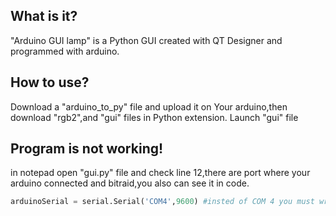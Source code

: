 
## What is it?
"Arduino GUI lamp" is a Python GUI created with QT Designer and programmed with arduino.

## How to use?
Download a "arduino_to_py" file and upload it on Your arduino,then download "rgb2",and "gui" files in Python extension. Launch "gui" file

## Program is not working!
in notepad open "gui.py" file and check line 12,there are port where your arduino connected and bitraid,you also can see it in code.
```python
arduinoSerial = serial.Serial('COM4',9600) #insted of COM 4 you must write your port
